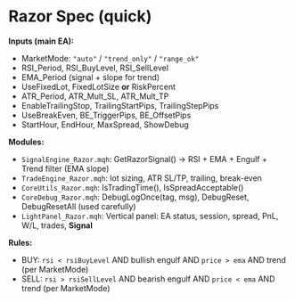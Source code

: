 # Razor Spec (quick)
**Inputs (main EA):**
- MarketMode: `"auto"` / `"trend_only"` / `"range_ok"`
- RSI_Period, RSI_BuyLevel, RSI_SellLevel
- EMA_Period (signal + slope for trend)
- UseFixedLot, FixedLotSize **or** RiskPercent
- ATR_Period, ATR_Mult_SL, ATR_Mult_TP
- EnableTrailingStop, TrailingStartPips, TrailingStepPips
- UseBreakEven, BE_TriggerPips, BE_OffsetPips
- StartHour, EndHour, MaxSpread, ShowDebug

**Modules:**
- `SignalEngine_Razor.mqh`: GetRazorSignal() → RSI + EMA + Engulf + Trend filter (EMA slope)
- `TradeEngine_Razor.mqh`: lot sizing, ATR SL/TP, trailing, break-even
- `CoreUtils_Razor.mqh`: IsTradingTime(), IsSpreadAcceptable()
- `CoreDebug_Razor.mqh`: DebugLogOnce(tag, msg), DebugReset, DebugResetAll (used carefully)
- `LightPanel_Razor.mqh`: Vertical panel: EA status, session, spread, PnL, W/L, trades, **Signal**

**Rules:**
- BUY: `rsi < rsiBuyLevel` AND bullish engulf AND `price > ema` AND trend (per MarketMode)
- SELL: `rsi > rsiSellLevel` AND bearish engulf AND `price < ema` AND trend (per MarketMode)
